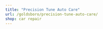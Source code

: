 ```yaml
---
title: "Precision Tune Auto Care"
url: /goldsboro/precision-tune-auto-care/
shop: car repair
---
```


